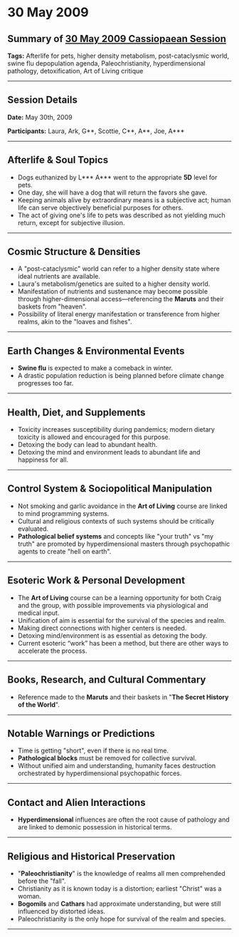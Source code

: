 # 30 May 2009

## Summary of [30 May 2009 Cassiopaean Session](https://cassiopaea.org/forum/threads/session-30-may-2009.12514/)

**Tags:** Afterlife for pets, higher density metabolism, post-cataclysmic world, swine flu depopulation agenda, Paleochristianity, hyperdimensional pathology, detoxification, Art of Living critique

---


## Session Details

**Date:** May 30th, 2009

**Participants:** Laura, Ark, G**, Scottie, C**, A**, Joe, A***

---


## Afterlife & Soul Topics

- Dogs euthanized by L*** A*** went to the appropriate **5D** level for pets.
- One day, she will have a dog that will return the favors she gave.
- Keeping animals alive by extraordinary means is a subjective act; human life can serve objectively beneficial purposes for others.
- The act of giving one's life to pets was described as not yielding much return, except for subjective illusion.

---


## Cosmic Structure & Densities

- A "post-cataclysmic" world can refer to a higher density state where ideal nutrients are available.
- Laura's metabolism/genetics are suited to a higher density world.
- Manifestation of nutrients and sustenance may become possible through higher-dimensional access—referencing the **Maruts** and their baskets from "heaven".
- Possibility of literal energy manifestation or transference from higher realms, akin to the "loaves and fishes".

---


## Earth Changes & Environmental Events

- **Swine flu** is expected to make a comeback in winter.
- A drastic population reduction is being planned before climate change progresses too far.

---


## Health, Diet, and Supplements

- Toxicity increases susceptibility during pandemics; modern dietary toxicity is allowed and encouraged for this purpose.
- Detoxing the body can lead to abundant health.
- Detoxing the mind and environment leads to abundant life and happiness for all.

---


## Control System & Sociopolitical Manipulation

- Not smoking and garlic avoidance in the **Art of Living** course are linked to mind programming systems.
- Cultural and religious contexts of such systems should be critically evaluated.
- **Pathological belief systems** and concepts like "your truth" vs "my truth" are promoted by hyperdimensional masters through psychopathic agents to create "hell on earth".

---


## Esoteric Work & Personal Development

- The **Art of Living** course can be a learning opportunity for both Craig and the group, with possible improvements via physiological and medical input.
- Unification of aim is essential for the survival of the species and realm.
- Making direct connections with higher centers is needed.
- Detoxing mind/environment is as essential as detoxing the body.
- Current esoteric “work” has been a method, but there are other ways to accelerate the process.

---


## Books, Research, and Cultural Commentary

- Reference made to the **Maruts** and their baskets in "**The Secret History of the World**".

---


## Notable Warnings or Predictions

- Time is getting "short", even if there is no real time.
- **Pathological blocks** must be removed for collective survival.
- Without unified aim and understanding, humanity faces destruction orchestrated by hyperdimensional psychopathic forces.

---


## Contact and Alien Interactions

- **Hyperdimensional** influences are often the root cause of pathology and are linked to demonic possession in historical terms.

---


## Religious and Historical Preservation

- "**Paleochristianity**" is the knowledge of realms all men comprehended before the "fall".
- Christianity as it is known today is a distortion; earliest "Christ" was a woman.
- **Bogomils** and **Cathars** had approximate understanding, but were still influenced by distorted ideas.
- Paleochristianity is the only hope for survival of the realm and species.

---



